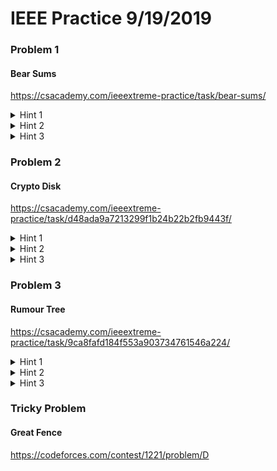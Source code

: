 # IEEE Practice 9/19/2019


### Problem 1 
#### Bear Sums
https://csacademy.com/ieeextreme-practice/task/bear-sums/


<details><summary>Hint 1</summary>
<p>

Think about the numbers that form the solution - they form a pair of values, `N`, the most recently read in value, and `Sum - N`. How might you figure out that you have seen `Sum - N` before? 

</p>
</details>
<details><summary>Hint 2</summary>
<p>

https://en.cppreference.com/w/cpp/container/set
 
A set is a data structure that can accomplish the above

</p>
</details>
<details><summary>Hint 3</summary>
<p>

Input the values `N` in order. As you do, first check to see if `Sum - N` is already in the set. If it is, you have found your value, and can output it. If not, insert it into the set and continue

</p>
</details>


</details>



### Problem 2 
#### Crypto Disk

https://csacademy.com/ieeextreme-practice/task/d48ada9a7213299f1b24b22b2fb9443f/


<details><summary>Hint 1</summary>
<p>

In order to calculate the distance traveled, first you must create some association between the letter and the position the letter's hole is in

</p>
</details>


<details><summary>Hint 2</summary>
<p>

This can be done in many ways, the simplest would be to make an array. Each array element should correspond to one letter of the alphabet, and then store the positional information for the letter inside. 

</p>
</details>

<details><summary>Hint 3</summary>
<p>

Calculate the `x` and `y` position by using the equations `x = r * cos(θ)` and `y = r * sin(θ)`, where `r` is the value given at the start, and `θ` is specific to each letter. Distance traveled between two points can be found with `dist = sqrt((x1 - x2)^2 + (y1 - y2)^2)`

</p>
</details>


### Problem 3
#### Rumour Tree

https://csacademy.com/ieeextreme-practice/task/9ca8fafd184f553a903734761546a224/

<details><summary>Hint 1</summary>
<p>

Write out the binary representation of he first 15 values in the tree, notice anything?

</p>
</details>

<details><summary>Hint 2</summary>
<p>

Leading bits in the binary representation are shared between the node, and its parents, and its siblings. Look at how much they change when a edge is traversed.

</p>
</details>

<details><summary>Hint 3</summary>
<p>

Remove bits from the right of the binary representation until the values are equal. The number of bits removed is how many edges were traversed.

</p>
</details>

### Tricky Problem 
#### Great Fence

https://codeforces.com/contest/1221/problem/D